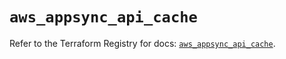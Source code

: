 # `aws_appsync_api_cache`

Refer to the Terraform Registry for docs: [`aws_appsync_api_cache`](https://registry.terraform.io/providers/hashicorp/aws/5.50.0/docs/resources/appsync_api_cache).
